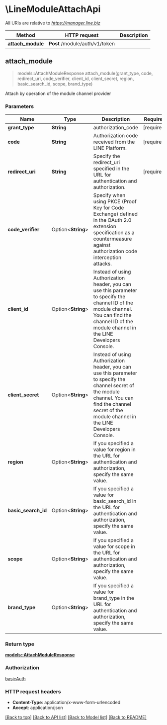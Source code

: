 # \LineModuleAttachApi

All URIs are relative to *https://manager.line.biz*

Method | HTTP request | Description
------------- | ------------- | -------------
[**attach_module**](LineModuleAttachApi.md#attach_module) | **Post** /module/auth/v1/token | 



## attach_module

> models::AttachModuleResponse attach_module(grant_type, code, redirect_uri, code_verifier, client_id, client_secret, region, basic_search_id, scope, brand_type)


Attach by operation of the module channel provider

### Parameters


Name | Type | Description  | Required | Notes
------------- | ------------- | ------------- | ------------- | -------------
**grant_type** | **String** | authorization_code | [required] |
**code** | **String** | Authorization code received from the LINE Platform. | [required] |
**redirect_uri** | **String** | Specify the redirect_uri specified in the URL for authentication and authorization. | [required] |
**code_verifier** | Option<**String**> | Specify when using PKCE (Proof Key for Code Exchange) defined in the OAuth 2.0 extension specification as a countermeasure against authorization code interception attacks. |  |
**client_id** | Option<**String**> | Instead of using Authorization header, you can use this parameter to specify the channel ID of the module channel. You can find the channel ID of the module channel in the LINE Developers Console.  |  |
**client_secret** | Option<**String**> | Instead of using Authorization header, you can use this parameter to specify the channel secret of the module channel. You can find the channel secret of the module channel in the LINE Developers Console.  |  |
**region** | Option<**String**> | If you specified a value for region in the URL for authentication and authorization, specify the same value.  |  |
**basic_search_id** | Option<**String**> | If you specified a value for basic_search_id in the URL for authentication and authorization, specify the same value. |  |
**scope** | Option<**String**> | If you specified a value for scope in the URL for authentication and authorization, specify the same value. |  |
**brand_type** | Option<**String**> | If you specified a value for brand_type in the URL for authentication and authorization, specify the same value. |  |

### Return type

[**models::AttachModuleResponse**](AttachModuleResponse.md)

### Authorization

[basicAuth](../README.md#basicAuth)

### HTTP request headers

- **Content-Type**: application/x-www-form-urlencoded
- **Accept**: application/json

[[Back to top]](#) [[Back to API list]](../README.md#documentation-for-api-endpoints) [[Back to Model list]](../README.md#documentation-for-models) [[Back to README]](../README.md)

